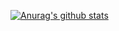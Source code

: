 [![Anurag's github stats](https://github-readme-stats.vercel.app/api?username=iostyle&show_icons=true&count_private=true&theme=jolly)](https://github.com/anuraghazra/github-readme-stats)
